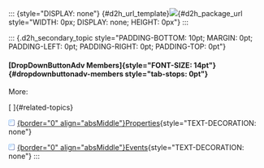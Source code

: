 ::: {style="DISPLAY: none"}
[](ms-xhelp:///?Id=d2h_url_template){#d2h_url_template}![](!package_url!){#d2h_package_url style="WIDTH: 0px; DISPLAY: none; HEIGHT: 0px"}
:::

::: {.d2h_secondary_topic style="PADDING-BOTTOM: 10pt; MARGIN: 0pt; PADDING-LEFT: 0pt; PADDING-RIGHT: 0pt; PADDING-TOP: 0pt"}
#### [DropDownButtonAdv Members]{style="FONT-SIZE: 14pt"} {#dropdownbuttonadv-members style="tab-stops: 0pt"}

More:

[ ]{#related-topics}

[![](button.gif){border="0" align="absMiddle"}Properties](ms-xhelp:///?Id=4d282f78-c9bb-4be3-a843-2fc344b01b87){style="TEXT-DECORATION: none"}

[![](button.gif){border="0" align="absMiddle"}Events](ms-xhelp:///?Id=3cdc828b-c5ad-485a-9523-2fa2a4247728){style="TEXT-DECORATION: none"}
:::
